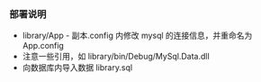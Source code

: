 ### 部署说明

+ library/App - 副本.config 内修改 mysql 的连接信息，并重命名为 App.config
+ 注意一些引用，如 library/bin/Debug/MySql.Data.dll
+ 向数据库内导入数据 library.sql